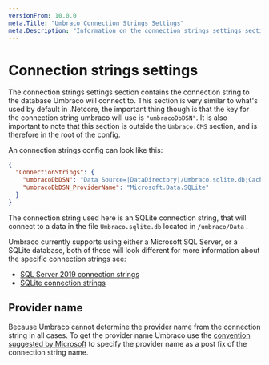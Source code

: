 ```yaml
---
versionFrom: 10.0.0
meta.Title: "Umbraco Connection Strings Settings"
meta.Description: "Information on the connection strings settings section"
---
```


# Connection strings settings

The connection strings settings section contains the connection string to the database Umbraco will connect to. This section is very similar to what's used by default in .Netcore, the important thing though is that the key for the connection string umbraco will use is `"umbracoDbDSN"`. It is also important to note that this section is outside the `Umbraco.CMS` section, and is therefore in the root of the config.

An connection strings config can look like this:

```json
{
  "ConnectionStrings": {
    "umbracoDbDSN": "Data Source=|DataDirectory|/Umbraco.sqlite.db;Cache=Shared;Foreign Keys=True;Pooling=True",
    "umbracoDbDSN_ProviderName": "Microsoft.Data.SQLite"
  }
}
```

The connection string used here is an SQLite connection string, that will connect to a data in the file `Umbraco.sqlite.db`  located in `/umbraco/Data` .

Umbraco currently supports using either a Microsoft SQL Server, or a SQLite database, both of these will look different for more information about the specific connection strings see:

* [SQL Server 2019 connection strings](https://www.connectionstrings.com/sql-server-2019/)
* [SQLite connection strings](https://www.connectionstrings.com/sqlite/)

## Provider name
Because Umbraco cannot determine the provider name from the connection string in all cases. To get the provider name Umbraco use the [convention suggested by Microsoft](https://docs.microsoft.com/en-us/aspnet/core/fundamentals/configuration/?view=aspnetcore-5.0#connection-string-prefixes-1) to specify the provider name as a post fix of the connection string name.

